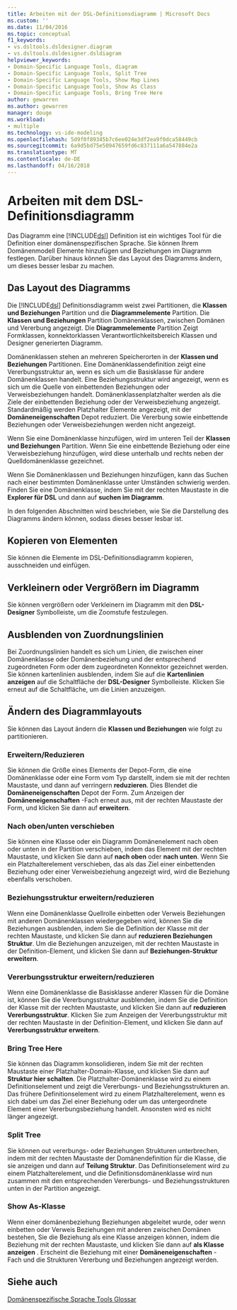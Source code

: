```yaml
---
title: Arbeiten mit der DSL-Definitionsdiagramm | Microsoft Docs
ms.custom: ''
ms.date: 11/04/2016
ms.topic: conceptual
f1_keywords:
- vs.dsltools.dsldesigner.diagram
- vs.dsltools.dsldesigner.dsldiagram
helpviewer_keywords:
- Domain-Specific Language Tools, diagram
- Domain-Specific Language Tools, Split Tree
- Domain-Specific Language Tools, Show Map Lines
- Domain-Specific Language Tools, Show As Class
- Domain-Specific Language Tools, Bring Tree Here
author: gewarren
ms.author: gewarren
manager: douge
ms.workload:
- multiple
ms.technology: vs-ide-modeling
ms.openlocfilehash: 5d9f0f89345b7c6ee024e3df2ea9f0dca58449cb
ms.sourcegitcommit: 6a9d5bd75e50947659fd6c837111a6a547884e2a
ms.translationtype: MT
ms.contentlocale: de-DE
ms.lasthandoff: 04/16/2018
---
```

# <a name="working-with-the-dsl-definition-diagram"></a>Arbeiten mit dem DSL-Definitionsdiagramm
Das Diagramm eine [!INCLUDE[dsl](../modeling/includes/dsl_md.md)] Definition ist ein wichtiges Tool für die Definition einer domänenspezifischen Sprache. Sie können Ihrem Domänenmodell Elemente hinzufügen und Beziehungen im Diagramm festlegen. Darüber hinaus können Sie das Layout des Diagramms ändern, um dieses besser lesbar zu machen.  
  
## <a name="the-layout-of-the-diagram"></a>Das Layout des Diagramms  
 Die [!INCLUDE[dsl](../modeling/includes/dsl_md.md)] Definitionsdiagramm weist zwei Partitionen, die **Klassen und Beziehungen** Partition und die **Diagrammelemente** Partition. Die **Klassen und Beziehungen** Partition Domänenklassen, zwischen Domänen und Vererbung angezeigt. Die **Diagrammelemente** Partition Zeigt Formklassen, konnektorklassen Verantwortlichkeitsbereich Klassen und Designer generierten Diagramm.  
  
 Domänenklassen stehen an mehreren Speicherorten in der **Klassen und Beziehungen** Partitionen. Eine Domänenklassendefinition zeigt eine Vererbungsstruktur an, wenn es sich um die Basisklasse für andere Domänenklassen handelt. Eine Beziehungsstruktur wird angezeigt, wenn es sich um die Quelle von einbettenden Beziehungen oder Verweisbeziehungen handelt. Domänenklassenplatzhalter werden als die Ziele der einbettenden Beziehung oder der Verweisbeziehung angezeigt. Standardmäßig werden Platzhalter Elemente angezeigt, mit der **Domäneneigenschaften** Depot reduziert. Die Vererbung sowie einbettende Beziehungen oder Verweisbeziehungen werden nicht angezeigt.  
  
 Wenn Sie eine Domänenklasse hinzufügen, wird im unteren Teil der **Klassen und Beziehungen** Partition. Wenn Sie eine einbettende Beziehung oder eine Verweisbeziehung hinzufügen, wird diese unterhalb und rechts neben der Quelldomänenklasse gezeichnet.  
  
 Wenn Sie Domänenklassen und Beziehungen hinzufügen, kann das Suchen nach einer bestimmten Domänenklasse unter Umständen schwierig werden. Finden Sie eine Domänenklasse, indem Sie mit der rechten Maustaste in die **Explorer für DSL** und dann auf **suchen im Diagramm**.  
  
 In den folgenden Abschnitten wird beschrieben, wie Sie die Darstellung des Diagramms ändern können, sodass dieses besser lesbar ist.  
  
## <a name="copying-elements"></a>Kopieren von Elementen  
 Sie können die Elemente im DSL-Definitionsdiagramm kopieren, ausschneiden und einfügen.  
  
## <a name="zooming-in-or-out-on-the-diagram"></a>Verkleinern oder Vergrößern im Diagramm  
 Sie können vergrößern oder Verkleinern im Diagramm mit den **DSL-Designer** Symbolleiste, um die Zoomstufe festzulegen.  
  
## <a name="hiding-map-lines"></a>Ausblenden von Zuordnungslinien  
 Bei Zuordnungslinien handelt es sich um Linien, die zwischen einer Domänenklasse oder Domänenbeziehung und der entsprechend zugeordneten Form oder dem zugeordneten Konnektor gezeichnet werden. Sie können kartenlinien ausblenden, indem Sie auf die **Kartenlinien anzeigen** auf die Schaltfläche der **DSL-Designer** Symbolleiste. Klicken Sie erneut auf die Schaltfläche, um die Linien anzuzeigen.  
  
## <a name="changing-the-diagram-layout"></a>Ändern des Diagrammlayouts  
 Sie können das Layout ändern die **Klassen und Beziehungen** wie folgt zu partitionieren.  
  
### <a name="expandcollapse"></a>Erweitern/Reduzieren  
 Sie können die Größe eines Elements der Depot-Form, die eine Domänenklasse oder eine Form vom Typ darstellt, indem sie mit der rechten Maustaste, und dann auf verringern **reduzieren**. Dies Blendet die **Domäneneigenschaften** Depot der Form. Zum Anzeigen der **Domäneneigenschaften** -Fach erneut aus, mit der rechten Maustaste der Form, und klicken Sie dann auf **erweitern**.  
  
### <a name="move-updown"></a>Nach oben/unten verschieben  
 Sie können eine Klasse oder ein Diagramm Domänenelement nach oben oder unten in der Partition verschieben, indem das Element mit der rechten Maustaste, und klicken Sie dann auf **nach oben** oder **nach unten**. Wenn Sie ein Platzhalterelement verschieben, das als das Ziel einer einbettenden Beziehung oder einer Verweisbeziehung angezeigt wird, wird die Beziehung ebenfalls verschoben.  
  
### <a name="expandcollapse-relationships-tree"></a>Beziehungsstruktur erweitern/reduzieren  
 Wenn eine Domänenklasse Quellrolle einbetten oder Verweis Beziehungen mit anderen Domänenklassen wiedergegeben wird, können Sie die Beziehungen ausblenden, indem Sie die Definition der Klasse mit der rechten Maustaste, und klicken Sie dann auf **reduzieren Beziehungen Struktur**. Um die Beziehungen anzuzeigen, mit der rechten Maustaste in der Definition-Element, und klicken Sie dann auf **Beziehungen-Struktur erweitern**.  
  
### <a name="expandcollapse-inheritance-tree"></a>Vererbungsstruktur erweitern/reduzieren  
 Wenn eine Domänenklasse die Basisklasse anderer Klassen für die Domäne ist, können Sie die Vererbungsstruktur ausblenden, indem Sie die Definition der Klasse mit der rechten Maustaste, und klicken Sie dann auf **reduzieren Vererbungsstruktur**. Klicken Sie zum Anzeigen der Vererbungsstruktur mit der rechten Maustaste in der Definition-Element, und klicken Sie dann auf **Vererbungsstruktur erweitern**.  
  
### <a name="bring-tree-here"></a>Bring Tree Here  
 Sie können das Diagramm konsolidieren, indem Sie mit der rechten Maustaste einer Platzhalter-Domain-Klasse, und klicken Sie dann auf **Struktur hier schalten**. Die Platzhalter-Domänenklasse wird zu einem Definitionselement und zeigt die Vererbungs- und Beziehungsstrukturen an. Das frühere Definitionselement wird zu einem Platzhalterelement, wenn es sich dabei um das Ziel einer Beziehung oder um das untergeordnete Element einer Vererbungsbeziehung handelt. Ansonsten wird es nicht länger angezeigt.  
  
### <a name="split-tree"></a>Split Tree  
 Sie können out vererbungs- oder Beziehungen Strukturen unterbrechen, indem mit der rechten Maustaste der Domänendefinition für die Klasse, die sie anzeigen und dann auf **Teilung Struktur**. Das Definitionselement wird zu einem Platzhalterelement, und die Definitionsdomänenklasse wird nun zusammen mit den entsprechenden Vererbungs- und Beziehungsstrukturen unten in der Partition angezeigt.  
  
### <a name="show-as-class"></a>Show As-Klasse  
 Wenn einer domänenbeziehung Beziehungen abgeleitet wurde, oder wenn einbetten oder Verweis Beziehungen mit anderen zwischen Domänen bestehen, Sie die Beziehung als eine Klasse anzeigen können, indem die Beziehung mit der rechten Maustaste, und klicken Sie dann auf **als Klasse anzeigen** . Erscheint die Beziehung mit einer **Domäneneigenschaften** -Fach und die Strukturen Vererbung und Beziehungen angezeigt werden.  
  
## <a name="see-also"></a>Siehe auch  
 [Domänenspezifische Sprache Tools Glossar](http://msdn.microsoft.com/ca5e84cb-a315-465c-be24-76aa3df276aa)
